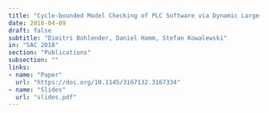 ```yaml
---
title: "Cycle-bounded Model Checking of PLC Software via Dynamic Large-Block Encoding"
date: 2018-04-09
draft: false
subtitle: "Dimitri Bohlender, Daniel Hamm, Stefan Kowalewski"
in: "SAC 2018"
section: "Publications"
subsection: ""
links:
- name: "Paper"
  url: "https://doi.org/10.1145/3167132.3167334"
- name: "Slides"
  url: "slides.pdf"
---
```

